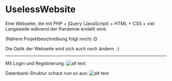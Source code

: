 # UselessWebsite

Eine Webseite, die mit PHP + jQuery (JavaScript) + HTML + CSS + viel Langeweile während der Pandemie erstellt wird. 

(Nähere Projektbeschreibung folgt noch) :blush:

Die Optik der Webseite wird sich auch noch ändern. :)

-------------------------------------------------------------------------------------------------------------------

Mit Login und Registrierung:
![alt text](https://s18.directupload.net/images/210405/7viw9ryz.jpg) 


Datenbank-Struktur schaut nun so aus:
![alt text](https://s18.directupload.net/images/210327/484nuas8.jpg) 
